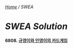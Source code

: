 ###### [Home](README.md) / SWEA

# *SWEA Solution*

#### 6808. [규영이와 인영이의 카드게임][6808]

<!-- ref -->
[6808]: src/com/jihogrammer/swea6808/README.md